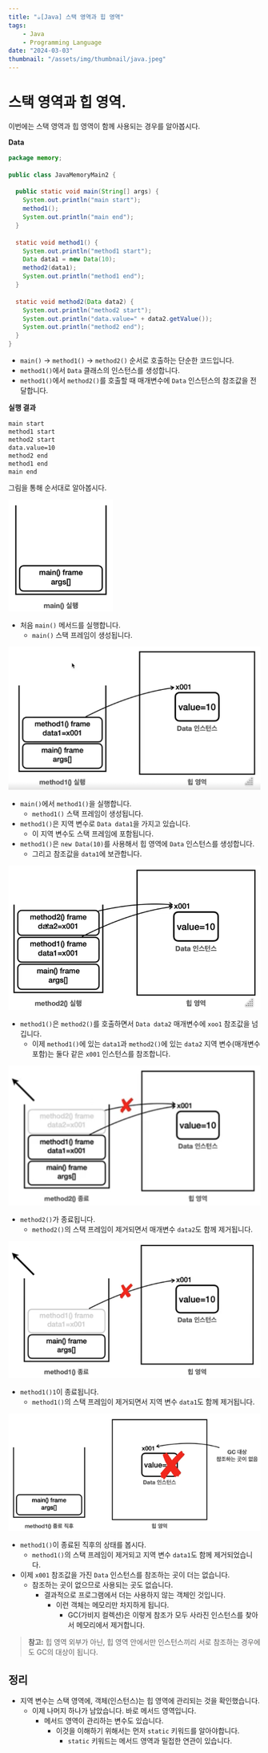 ```yaml
---
title: "☕️[Java] 스택 영역과 힙 영역"
tags:
    - Java
    - Programming Language
date: "2024-03-03"
thumbnail: "/assets/img/thumbnail/java.jpeg"
---
```


# 스택 영역과 힙 영역.
이번에는 스택 영역과 힙 영역이 함께 사용되는 경우를 알아봅시다.

**Data**
```java
package memory;

public class JavaMemoryMain2 {

  public static void main(String[] args) {
    System.out.println("main start");
    method1();
    System.out.println("main end");
  }

  static void method1() {
    System.out.println("method1 start");
    Data data1 = new Data(10);
    method2(data1);
    System.out.println("method1 end");
  }

  static void method2(Data data2) {
    System.out.println("method2 start");
    System.out.println("data.value=" + data2.getValue());
    System.out.println("method2 end");
  }
}
```

* `main()` -> `method1()` -> `method2()` 순서로 호출하는 단순한 코드입니다.
* `method1()`에서 `Data` 클래스의 인스턴스를 생성합니다.
* `method1()`에서 `method2()`를 호출할 때 매개변수에 `Data` 인스턴스의 참조값을 전달합니다.

**실행 결과**
```
main start
method1 start
method2 start
data.value=10
method2 end
method1 end
main end
```

그림을 통해 순서대로 알아봅시다.

<img src="https://github.com/devKobe24/images/blob/main/%E1%84%89%E1%85%B3%E1%84%90%E1%85%A2%E1%86%A8%E1%84%8B%E1%85%A7%E1%86%BC%E1%84%8B%E1%85%A7%E1%86%A8%E1%84%80%E1%85%AA%E1%84%92%E1%85%B5%E1%86%B8%E1%84%8B%E1%85%A7%E1%86%BC%E1%84%8B%E1%85%A7%E1%86%A8%E1%84%80%E1%85%B3%E1%84%85%E1%85%B5%E1%86%B71.png?raw=true">

* 처음 `main()` 메서드를 실행합니다.
    * `main()` 스택 프레임이 생성됩니다.

<img src="https://github.com/devKobe24/images/blob/main/%E1%84%89%E1%85%B3%E1%84%90%E1%85%A2%E1%86%A8%E1%84%8B%E1%85%A7%E1%86%BC%E1%84%8B%E1%85%A7%E1%86%A8%E1%84%80%E1%85%AA%E1%84%92%E1%85%B5%E1%86%B8%E1%84%8B%E1%85%A7%E1%86%BC%E1%84%8B%E1%85%A7%E1%86%A8%E1%84%80%E1%85%B3%E1%84%85%E1%85%B5%E1%86%B72.png?raw=true">

* `main()`에서 `method1()`을 실행합니다.
    * `method1()` 스택 프레임이 생성됩니다.
* `method1()`은 지역 변수로 `Data data1`을 가지고 있습니다.
    * 이 지역 변수도 스택 프레임에 포함됩니다.
* `method1()`은 `new Data(10)`를 사용해서 힙 영역에 `Data` 인스턴스를 생성합니다.
    * 그리고 참조값을 `data1`에 보관합니다.

<img src="https://github.com/devKobe24/images/blob/main/%E1%84%89%E1%85%B3%E1%84%90%E1%85%A2%E1%86%A8%E1%84%8B%E1%85%A7%E1%86%BC%E1%84%8B%E1%85%A7%E1%86%A8%E1%84%80%E1%85%AA%E1%84%92%E1%85%B5%E1%86%B8%E1%84%8B%E1%85%A7%E1%86%BC%E1%84%8B%E1%85%A7%E1%86%A8%E1%84%80%E1%85%B3%E1%84%85%E1%85%B5%E1%86%B73.png?raw=true">

* `method1()`은 `method2()`를 호출하면서 `Data data2` 매개변수에 `xoo1` 참조값을 넘깁니다.
    * 이제 `method1()`에 있는 `data1`과 `method2()`에 있는 `data2` 지역 변수(매개변수 포함)는 둘다 같은 `x001` 인스턴스를 참조합니다.

<img src="https://github.com/devKobe24/images/blob/main/%E1%84%89%E1%85%B3%E1%84%90%E1%85%A2%E1%86%A8%E1%84%8B%E1%85%A7%E1%86%BC%E1%84%8B%E1%85%A7%E1%86%A8%E1%84%80%E1%85%AA%E1%84%92%E1%85%B5%E1%86%B8%E1%84%8B%E1%85%A7%E1%86%BC%E1%84%8B%E1%85%A7%E1%86%A8%E1%84%80%E1%85%B3%E1%84%85%E1%85%B5%E1%86%B74.png?raw=true">

* `method2()`가 종료됩니다.
    * `method2()`의 스택 프레임이 제거되면서 매개변수 `data2`도 함께 제거됩니다.

<img src="https://github.com/devKobe24/images/blob/main/%E1%84%89%E1%85%B3%E1%84%90%E1%85%A2%E1%86%A8%E1%84%8B%E1%85%A7%E1%86%BC%E1%84%8B%E1%85%A7%E1%86%A8%E1%84%80%E1%85%AA%E1%84%92%E1%85%B5%E1%86%B8%E1%84%8B%E1%85%A7%E1%86%BC%E1%84%8B%E1%85%A7%E1%86%A8%E1%84%80%E1%85%B3%E1%84%85%E1%85%B5%E1%86%B75.png?raw=true">

* `method1()1`이 종료됩니다.
    * `method1()`의 스택 프레임이 제거되면서 지역 변수 `data1`도 함께 제거됩니다.

<img src="https://github.com/devKobe24/images/blob/main/%E1%84%89%E1%85%B3%E1%84%90%E1%85%A2%E1%86%A8%E1%84%8B%E1%85%A7%E1%86%BC%E1%84%8B%E1%85%A7%E1%86%A8%E1%84%80%E1%85%AA%E1%84%92%E1%85%B5%E1%86%B8%E1%84%8B%E1%85%A7%E1%86%BC%E1%84%8B%E1%85%A7%E1%86%A8%E1%84%80%E1%85%B3%E1%84%85%E1%85%B5%E1%86%B76.png?raw=true">

* `method1()`이 종료된 직후의 상태를 봅시다.
    * `method1()`의 스택 프레임이 제거되고 지역 변수 `data1`도 함께 제거되었습니다.
* 이제 `x001` 참조값을 가진 `Data` 인스턴스를 참조하는 곳이 더는 없습니다.
    * 참조하는 곳이 없으므로 사용되는 곳도 없습니다.
        * 결과적으로 프로그램에서 더는 사용하지 않는 객체인 것입니다.
            * 이런 객체는 메모리만 차지하게 됩니다.
                * GC(가비지 컬렉션)은 이렇게 참조가 모두 사라진 인스턴스를 찾아서 메모리에서 제거합니다.

> **참고:** 힙 영역 외부가 아닌, 힙 영역 안에서만 인스턴스끼리 서로 참조하는 경우에도 GC의 대상이 됩니다.

## 정리
* 지역 변수는 스택 영역에, 객체(인스턴스)는 힙 영역에 관리되는 것을 확인했습니다.
    * 이제 나머지 하나가 남았습니다. 바로 메서드 영역입니다.
        * 메서드 영역이 관리하는 변수도 있습니다.
            * 이것을 이해하기 위해서는 먼저 `static` 키워드를 알아야합니다.
                * `static` 키워드는 메서드 영역과 밀접한 연관이 있습니다.
